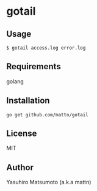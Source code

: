 # gotail

## Usage

```
$ gotail access.log error.log
```

## Requirements

golang

## Installation

```
go get github.com/mattn/gotail
```

## License

MIT

## Author

Yasuhiro Matsumoto (a.k.a mattn)
